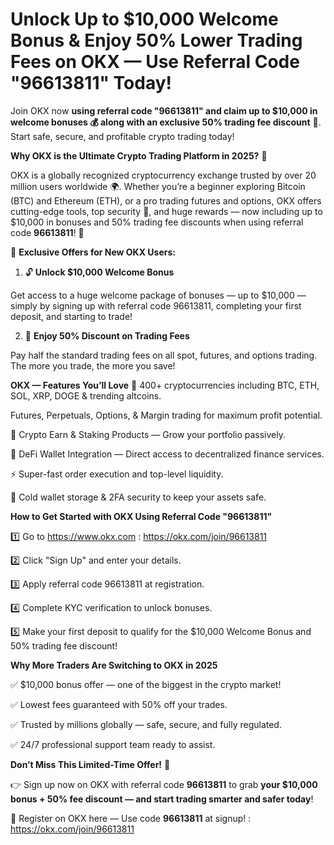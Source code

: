 # Unlock Up to $10,000 Welcome Bonus & Enjoy 50% Lower Trading Fees on OKX — Use Referral Code "96613811" Today! 

Join OKX now **using referral code "96613811" and claim up to $10,000 in welcome bonuses 💰 along with an exclusive 50% trading fee discount** 💸. Start safe, secure, and profitable crypto trading today!


**Why OKX is the Ultimate Crypto Trading Platform in 2025?** 🌟

OKX is a globally recognized cryptocurrency exchange trusted by over 20 million users worldwide 🌍. Whether you’re a beginner exploring Bitcoin (BTC) and Ethereum (ETH), or a pro trading futures and options, OKX offers cutting-edge tools, top security 🔐, and huge rewards — now including up to $10,000 in bonuses and 50% trading fee discounts when using referral code **96613811**! 🎁

🎁 **Exclusive Offers for New OKX Users:**

1. 🔓 **Unlock $10,000 Welcome Bonus**

Get access to a huge welcome package of bonuses — up to $10,000 — simply by signing up with referral code 96613811, completing your first deposit, and starting to trade!

2. 💸 **Enjoy 50% Discount on Trading Fees**

Pay half the standard trading fees on all spot, futures, and options trading. The more you trade, the more you save!

**OKX — Features You’ll Love**
 💎
400+ cryptocurrencies including BTC, ETH, SOL, XRP, DOGE & trending altcoins.

Futures, Perpetuals, Options, & Margin trading for maximum profit potential.

🌱 Crypto Earn & Staking Products — Grow your portfolio passively.

🏦 DeFi Wallet Integration — Direct access to decentralized finance services.

⚡ Super-fast order execution and top-level liquidity.

🔐 Cold wallet storage & 2FA security to keep your assets safe.

**How to Get Started with OKX Using Referral Code "96613811"**
 
1️⃣ Go to https://www.okx.com : https://okx.com/join/96613811

2️⃣ Click "Sign Up" and enter your details.


3️⃣ Apply referral code 96613811 at registration.

4️⃣ Complete KYC verification to unlock bonuses.

5️⃣ Make your first deposit to qualify for the $10,000 Welcome Bonus and 50% trading fee discount!

**Why More Traders Are Switching to OKX in 2025**
 
✅ $10,000 bonus offer — one of the biggest in the crypto market!

✅ Lowest fees guaranteed with 50% off your trades.

✅ Trusted by millions globally — safe, secure, and fully regulated.

✅ 24/7 professional support team ready to assist.


**Don’t Miss This Limited-Time Offer!** 🎯

👉 Sign up now on OKX with referral code **96613811** to grab **your $10,000 bonus + 50% fee discount — and start trading smarter and safer today**!

🔗 Register on OKX here — Use code **96613811** at signup! : https://okx.com/join/96613811
